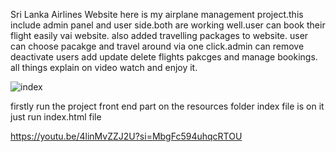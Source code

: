 Sri Lanka Airlines Website
here is my airplane management project.this include admin panel and user side.both are working well.user can book their flight easily vai website. also added travelling packages to website. user can choose pacakge and travel around via one click.admin can remove deactivate users add update delete flights pakcges and manage bookings. all things explain on video watch and enjoy it.

![index](https://github.com/user-attachments/assets/1e150ae6-12bf-47ee-b59b-092647b3e7e3)

firstly run the project
front end part on the resources folder
index file is on it
just run index.html file



https://youtu.be/4linMvZZJ2U?si=MbgFc594uhqcRTOU

